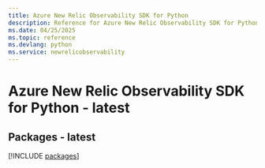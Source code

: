 ```yaml
---
title: Azure New Relic Observability SDK for Python
description: Reference for Azure New Relic Observability SDK for Python
ms.date: 04/25/2025
ms.topic: reference
ms.devlang: python
ms.service: newrelicobservability
---
```

# Azure New Relic Observability SDK for Python - latest
## Packages - latest
[!INCLUDE [packages](new-relic-observability-index.md)]